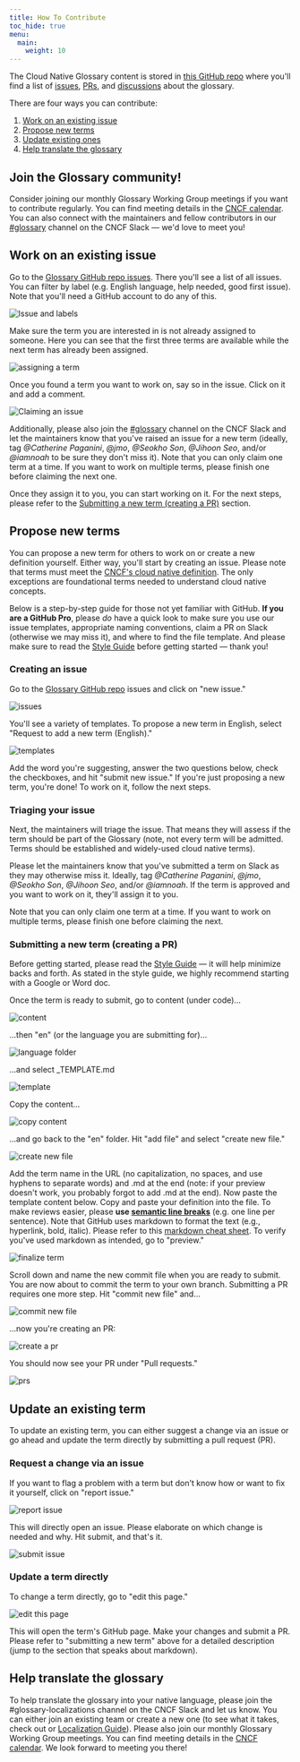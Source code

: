 ```yaml
---
title: How To Contribute
toc_hide: true
menu:
  main:
    weight: 10
---
```


The Cloud Native Glossary content is stored in [this GitHub repo](https://github.com/cncf/glossary) where you'll find a list of [issues](https://github.com/cncf/glossary/issues), [PRs](https://github.com/cncf/glossary/pulls), and [discussions](https://github.com/cncf/glossary/discussions) about the glossary. 

There are four ways you can contribute:

1) [Work on an existing issue](#work-on-an-existing-issue)
2) [Propose new terms](#propose-new-terms)
3) [Update existing ones](#update-an-existing-term)
4) [Help translate the glossary](#help-translate-the-glossary)

## Join the Glossary community! 
Consider joining our monthly Glossary Working Group meetings if you want to contribute regularly. You can find meeting details in the [CNCF calendar](https://www.cncf.io/calendar/). You can also connect with the maintainers and fellow contributors in our [#glossary](https://cloud-native.slack.com/archives/C02TX20MQBB) channel on the CNCF Slack — we'd love to meet you! 

## Work on an existing issue
Go to the [Glossary GitHub repo issues](https://github.com/cncf/glossary/issues). There you'll see a list of all issues. You can filter by label (e.g. English language, help needed, good first issue). Note that you'll need a GitHub account to do any of this.

![Issue and labels](/images/how-to/issue-and-labels.png)

Make sure the term you are interested in is not already assigned to someone. Here you can see that the first three terms are available while the next term has already been assigned.

![assigning a term](/images/how-to/howto-04.png)

Once you found a term you want to work on, say so in the issue. Click on it and add a comment.

![Claiming an issue](/images/how-to/claiming-an-issue.png)

Additionally, please also join the [#glossary](https://cloud-native.slack.com/archives/C02TX20MQBB) channel on the CNCF Slack and let the maintainers know that you've raised an issue for a new term (ideally, tag _@Catherine Paganini_, _@jmo_, _@Seokho Son_, _@Jihoon Seo_, and/or _@iamnoah_ to be sure they don't miss it). Note that you can only claim one term at a time. If you want to work on multiple terms, please finish one before claiming the next one.

Once they assign it to you, you can start working on it. For the next steps, please refer to the [Submitting a new term (creating a PR)](#submitting-a-new-term-creating-a-pr) section.

## Propose new terms
You can propose a new term for others to work on or create a new definition yourself. Either way, you'll start by creating an issue. Please note that terms must meet the [CNCF's cloud native definition](https://github.com/cncf/toc/blob/main/DEFINITION.md). The only exceptions are foundational terms needed to understand cloud native concepts.

Below is a step-by-step guide for those not yet familiar with GitHub. **If you are a GitHub Pro**, please *do* have a quick look to make sure you use our issue templates, appropriate naming conventions, claim a PR on Slack (otherwise we may miss it), and where to find the file template. And please make sure to read the [Style Guide](/style-guide/) before getting started — thank you! 

### Creating an issue
Go to the [Glossary GitHub repo](https://github.com/cncf/glossary/issues) issues and click on "new issue."

![issues](/images/how-to/howto-01.png)

You'll see a variety of templates. To propose a new term in English, select "Request to add a new term (English)."

![templates](/images/how-to/english-issue-template.jpg)

Add the word you're suggesting, answer the two questions below, check the checkboxes, and hit "submit new issue." If you're just proposing a new term, you're done! To work on it, follow the next steps.


### Triaging your issue
Next, the maintainers will triage the issue. That means they will assess if the term should be part of the Glossary (note, not every term will be admitted. Terms should be established and widely-used cloud native terms).

Please let the maintainers know that you've submitted a term on Slack as they may otherwise miss it. Ideally, tag _@Catherine Paganini_, _@jmo_, _@Seokho Son_, _@Jihoon Seo_, and/or _@iamnoah_.  If the term is approved and you want to work on it, they'll assign it to you.

Note that you can only claim one term at a time. If you want to work on multiple terms, please finish one before claiming the next.

### Submitting a new term (creating a PR)

Before getting started, please read the [Style Guide](/style-guide/) — it will help minimize backs and forth. As stated in the style guide, we highly recommend starting with a Google or Word doc. 

Once the term is ready to submit, go to content (under code)…

![content](/images/how-to/howto-05.png)

…then "en" (or the language you are submitting for)…

![language folder](/images/how-to/howto-06.png)

…and select  _TEMPLATE.md

![template](/images/how-to/howto-07.png)

Copy the content…

![copy content](/images/how-to/howto-08.png)

…and go back to the "en" folder. Hit "add file" and select "create new file."

![create new file](/images/how-to/howto-09.png)

Add the term name in the URL (no capitalization, no spaces, and use hyphens to separate words) and .md at the end (note: if your preview doesn't work, you probably forgot to add .md at the end). Now paste the template content below. Copy and paste your definition into the file. To make reviews easier, please **use [semantic line breaks](https://sembr.org/)** (e.g. one line per sentence). Note that GitHub uses markdown to format the text (e.g., hyperlink, bold, italic). Please refer to this [markdown cheat sheet](https://www.markdownguide.org/cheat-sheet/). To verify you've used markdown as intended, go to "preview."

![finalize term](/images/how-to/howto-10.png)

Scroll down and name the new commit file when you are ready to submit. You are now about to commit the term to your own branch. Submitting a PR requires one more step. Hit "commit new file" and…

![commit new file](/images/how-to/howto-11.png)

…now you're creating an PR:

![create a pr](/images/how-to/howto-12.png)

You should now see your PR under "Pull requests."

![prs](/images/how-to/howto-13.png)

## Update an existing term
To update an existing term, you can either suggest a change via an issue or go ahead and update the term directly by submitting a pull request (PR).

### Request a change via an issue
If you want to flag a problem with a term but don't know how or want to fix it yourself, click on "report issue."

![report issue](/images/how-to/howto-14.png)

This will directly open an issue. Please elaborate on which change is needed and why. Hit submit, and that's it. 

![submit issue](/images/how-to/howto-15.png)

### Update a term directly
To change a term directly, go to "edit this page." 

![edit this page](/images/how-to/howto-16.png)

This will open the term's GitHub page. Make your changes and submit a PR. Please refer to "submitting a new term" above for a detailed description (jump to the section that speaks about markdown).

## Help translate the glossary
To help translate the glossary into your native language, please join the #glossary-localizations channel on the CNCF Slack and let us know. You can either join an existing team or create a new one (to see what it takes, check out or [Localization Guide](https://github.com/cncf/glossary/blob/main/LOCALIZATION.md)). Please also join our monthly Glossary Working Group meetings. You can find meeting details in the [CNCF calendar](https://www.cncf.io/calendar/). We look forward to meeting you there!




